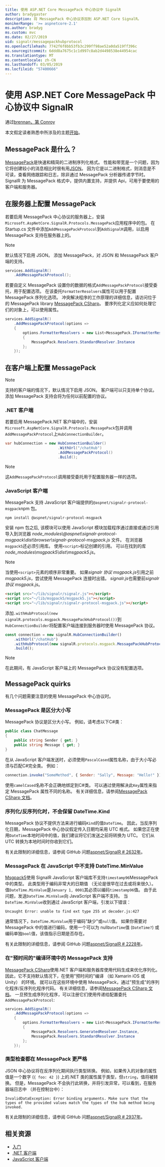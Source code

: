 ```yaml
---
title: 使用 ASP.NET Core MessagePack 中心协议中 SignalR
author: bradygaster
description: 将 MessagePack 中心协议添加到 ASP.NET Core SignalR。
monikerRange: '>= aspnetcore-2.1'
ms.author: bradyg
ms.custom: mvc
ms.date: 02/27/2019
uid: signalr/messagepackhubprotocol
ms.openlocfilehash: 7742f6f8bb53fb3c299ff98ae52a0da519ff396c
ms.sourcegitcommit: 6ddd8a7675c1c1d997c8ab2d4498538e44954cac
ms.translationtype: MT
ms.contentlocale: zh-CN
ms.lasthandoff: 03/05/2019
ms.locfileid: "57400666"
---
```

# <a name="use-messagepack-hub-protocol-in-signalr-for-aspnet-core"></a>使用 ASP.NET Core MessagePack 中心协议中 SignalR

通过[brennan，第 Conroy](https://github.com/BrennanConroy)

本文假定读者熟悉中所涉及的主题[开始](xref:tutorials/signalr)。

## <a name="what-is-messagepack"></a>MessagePack 是什么？

[MessagePack](https://msgpack.org/index.html)是快速和精简的二进制序列化格式。 性能和带宽是一个问题，因为它将创建较小的消息相比时很有用[JSON](https://www.json.org/)。 因为它是以二进制格式，则消息是不可读，查看网络跟踪和日志，除非通过 MessagePack 分析器传递字节时。 SignalR 为 MessagePack 格式中，提供内置支持，并提供 Api，可用于要使用的客户端和服务器。

## <a name="configure-messagepack-on-the-server"></a>在服务器上配置 MessagePack

若要启用 MessagePack 中心协议的服务器上，安装`Microsoft.AspNetCore.SignalR.Protocols.MessagePack`应用程序中的包。 在 Startup.cs 文件中添加`AddMessagePackProtocol`到`AddSignalR`调用，以启用 MessagePack 支持在服务器上的。

> [!NOTE]
> 默认情况下启用 JSON。 添加 MessagePack，对 JSON 和 MessagePack 客户端的支持。

```csharp
services.AddSignalR()
    .AddMessagePackProtocol();
```

若要自定义 MessagePack 设置你的数据的格式`AddMessagePackProtocol`接受委托，用于配置选项。 在该委托`FormatterResolvers`属性可以用于配置 MessagePack 序列化选项。 冲突解决程序的工作原理的详细信息，请访问位于的 MessagePack library [MessagePack CSharp](https://github.com/neuecc/MessagePack-CSharp)。 要序列化定义应如何处理它们的对象上，可以使用属性。

```csharp
services.AddSignalR()
    .AddMessagePackProtocol(options =>
    {
        options.FormatterResolvers = new List<MessagePack.IFormatterResolver>()
        {
            MessagePack.Resolvers.StandardResolver.Instance
        };
    });
```

## <a name="configure-messagepack-on-the-client"></a>在客户端上配置 MessagePack

> [!NOTE]
> 支持的客户端的情况下，默认情况下启用 JSON。 客户端可以只支持单个协议。 添加 MessagePack 支持会将为任何以前配置的协议。

### <a name="net-client"></a>.NET 客户端

若要启用 MessagePack.NET 客户端中的，安装`Microsoft.AspNetCore.SignalR.Protocols.MessagePack`包并调用`AddMessagePackProtocol`上`HubConnectionBuilder`。

```csharp
var hubConnection = new HubConnectionBuilder()
                        .WithUrl("/chatHub")
                        .AddMessagePackProtocol()
                        .Build();
```

> [!NOTE]
> 这`AddMessagePackProtocol`调用接受委托用于配置服务器一样的选项。

### <a name="javascript-client"></a>JavaScript 客户端

MessagePack 支持 JavaScript 客户端提供的`@aspnet/signalr-protocol-msgpack`npm 包。

```console
npm install @aspnet/signalr-protocol-msgpack
```

安装 npm 包之后, 该模块可以使用 JavaScript 模块加载程序通过直接或通过引用导入到浏览器 *node_modules\\@aspnet\signalr-protocol-msgpack\dist\browser\signalr-protocol-msgpack.js* 文件。 在浏览器`msgpack5`还必须引用库。 使用`<script>`标记创建的引用。 可以在找到的库*node_modules\msgpack5\dist\msgpack5.js*。

> [!NOTE]
> 当使用`<script>`元素的顺序非常重要。 如果*signalr 协议 msgpack.js*引用之前*msgpack5.js*，尝试使用 MessagePack 连接时出错。 *signalr.js*也需要前*signalr 协议 msgpack.js*。

```html
<script src="~/lib/signalr/signalr.js"></script>
<script src="~/lib/msgpack5/msgpack5.js"></script>
<script src="~/lib/signalr/signalr-protocol-msgpack.js"></script>
```

添加`.withHubProtocol(new signalR.protocols.msgpack.MessagePackHubProtocol())`到`HubConnectionBuilder`将配置客户端连接到服务器时使用 MessagePack 协议。

```javascript
const connection = new signalR.HubConnectionBuilder()
    .withUrl("/chatHub")
    .withHubProtocol(new signalR.protocols.msgpack.MessagePackHubProtocol())
    .build();
```

> [!NOTE]
> 在此期间，有 JavaScript 客户端上的 MessagePack 协议没有配置选项。

## <a name="messagepack-quirks"></a>MessagePack quirks

有几个问题需要注意的使用 MessagePack 中心协议时。

### <a name="messagepack-is-case-sensitive"></a>MessagePack 是区分大小写

MessagePack 协议是区分大小写。 例如，请考虑以下C#类：

```csharp
public class ChatMessage
{
    public string Sender { get; }
    public string Message { get; }
}
```

在从 JavaScript 客户端发送时，必须使用`PascalCased`属性名称，由于大小写必须与匹配C#完全类。 例如：

```javascript
connection.invoke("SomeMethod", { Sender: "Sally", Message: "Hello!" });
```

使用`camelCased`名称不会正确地绑定到C#类。 可以通过使用解决此`Key`属性来指定 MessagePack 属性不同的名称。 有关详细信息，请参阅[MessagePack CSharp 文档](https://github.com/neuecc/MessagePack-CSharp#object-serialization)。

### <a name="datetimekind-is-not-preserved-when-serializingdeserializing"></a>序列化/反序列化时，不会保留 DateTime.Kind

MessagePack 协议不提供方法来进行编码`Kind`的值`DateTime`。 因此，当反序列化日期，MessagePack 中心协议假定传入日期均采用 UTC 格式。 如果您正在使用`DateTime`本地时间中的值，我们建议将它们发送之前将转换为 UTC。 它们从 UTC 转换为本地时间时你收到它们。

有关此限制的详细信息，请参阅 GitHub 问题[aspnet/SignalR # 2632年](https://github.com/aspnet/SignalR/issues/2632)。

### <a name="datetimeminvalue-is-not-supported-by-messagepack-in-javascript"></a>MessagePack 在 JavaScript 中不支持 DateTime.MinValue

[Msgpack5](https://github.com/mcollina/msgpack5)使用 SignalR JavaScript 客户端库不支持`timestamp96`MessagePack 中的类型。 此类型用于编码非常大的日期值 （无论是很早在过去或将来很久）。 值`DateTime.MinValue`是`January 1, 0001`其必须以编码`timestamp96`值。 由于此问题，发送`DateTime.MinValue`向 JavaScript 客户端不支持。 当`DateTime.MinValue`收到通过 JavaScript 客户端，引发以下错误：

```
Uncaught Error: unable to find ext type 255 at decoder.js:427
```

通常情况下，`DateTime.MinValue`用于编码"缺少"或`null`值。 如果你需要对 MessagePack 中的值进行编码，使用一个可以为 null`DateTime`值 (`DateTime?`) 或编码单独`bool`值，该值指示日期是否存在。

有关此限制的详细信息，请参阅 GitHub 问题[aspnet/SignalR # 2228年](https://github.com/aspnet/SignalR/issues/2228)。

### <a name="messagepack-support-in-ahead-of-time-compilation-environment"></a>在"预时间的"编译环境中的 MessagePack 支持

[MessagePack CSharp](https://github.com/neuecc/MessagePack-CSharp)使用.NET 客户端和服务器库使用代码生成来优化序列化。 因此，它不支持默认情况下，在使用"预时间的"编译 （如 Xamarin iOS 或 Unity） 的环境。 就可以在这些环境中使用 MessagePack，通过"预生成"的序列化程序/反序列化程序代码。 有关详细信息，请参阅[MessagePack CSharp 文档](https://github.com/neuecc/MessagePack-CSharp#pre-code-generationunityxamarin-supports)。 一旦预生成序列化程序，可以注册它们使用传递给配置委托`AddMessagePackProtocol`:

```csharp
services.AddSignalR()
    .AddMessagePackProtocol(options =>
    {
        options.FormatterResolvers = new List<MessagePack.IFormatterResolver>()
        {
            MessagePack.Resolvers.GeneratedResolver.Instance,
            MessagePack.Resolvers.StandardResolver.Instance
        };
    });
```

### <a name="type-checks-are-more-strict-in-messagepack"></a>类型检查都在 MessagePack 更严格

JSON 中心协议将在反序列化期间执行类型转换。 例如，如果传入的对象的属性值是一个数字 (`{ foo: 42 }`) 上的.NET 类的属性属于类型，但`string`，值将被转换。 但是，MessagePack 不会执行此转换，并将引发异常，可以看到，在服务器端日志中 （并在控制台中）：

```
InvalidDataException: Error binding arguments. Make sure that the types of the provided values match the types of the hub method being invoked.
```

有关此限制的详细信息，请参阅 GitHub 问题[aspnet/SignalR # 2937年](https://github.com/aspnet/SignalR/issues/2937)。

## <a name="related-resources"></a>相关资源

* [入门](xref:tutorials/signalr)
* [.NET 客户端](xref:signalr/dotnet-client)
* [JavaScript 客户端](xref:signalr/javascript-client)
